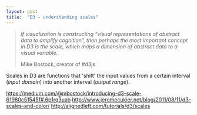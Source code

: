 ```yaml
---
layout: post
title:  "D3 - understanding scales"
---
```


> _If visualization is constructing “visual representations of abstract data to amplify cognition”, then perhaps the most important concept in D3 is the scale, which maps a dimension of abstract data to a visual variable._
>
> Mike Bostock, creator of #d3js

Scales in D3 are functions that 'shift' the input values from a certain interval (_input domain_) into another interval (_output range_).

https://medium.com/@mbostock/introducing-d3-scale-61980c51545f#.6p1rq3uab
http://www.jeromecukier.net/blog/2011/08/11/d3-scales-and-color/
http://alignedleft.com/tutorials/d3/scales
